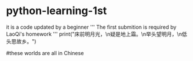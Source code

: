 # python-learning-1st
it is a code updated by a beginner
'''
    The first submition is required by LaoQi's homework
'''
print("床前明月光，\n疑是地上霜。\n举头望明月，\n低头思故乡。")

#these worlds are all in Chinese

